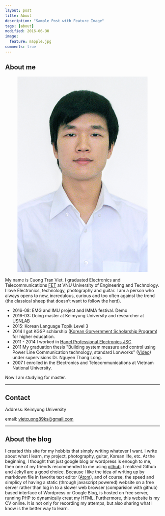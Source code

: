 ```yaml
---
layout: post
title: About
description: "Sample Post with Feature Image"
tags: [about]
modified: 2016-06-30
image:
  feature: mapple.jpg
comments: true
---
```


## About me

<figure class="half">
	<img src="/images/avatar.jpg" alt="">
</figure>


My name is Cuong Tran Viet. I graduated  Electronics and Telecommunications [FET](http://e.uet.vnu.edu.vn/taxonomy/term/5/27) at VNU University of Engineering and Technology. I love Electronics, technology, photography and guitar. I am a person who always opens to new, incredulous, curious and too often against the trend (the classical sheep that doesn’t want to follow the herd).

* 2016-08: EMG and IMU project and IMMA festival. Demo
* 2016-03: Doing master at Keimyung University and researcher at USNLAB
* 2015: Korean Language Topik Level 3
* 2014 I got KGSP schlarship ([Korean Gorvernment Scholarship Program](http://www.niied.go.kr/eng/contents.do?contentsNo=78&menuNo=349)) for higher education.
* 2011 - 2014 I worked in [Hanel Professional Electronics JSC](http://www.hpe.vn/?ui=desktop).
* 2011 My graduation thesis "Building system measure and control using Power Line Communication technology, standard Lonworks" ([Video](https://youtu.be/JJyp_-AzI58)) under supervisions Dr. Nguyen Thang Long.
* 2007 I enrolled in the Electronics and Telecommunications at Vietnam National University.

 Now I am studying for master.

---

## Contact
Address: Keimyung University

email: vietcuong89ks@gmail.com

---

## About the blog

I created this site for my hobbits that simply writing whatever I want. I write about what I learn, my project, photography, guitar, Korean life, etc. At the beginning, I thought that just google blog or wordpress is enough to me, then one of my friends recommended to me using [github](https://github.com). I realized Github and Jekyll are a good choice. Because I like the idea of writing up by markdown file in favorite text editor ([Atom](https://atom.io/)), and of course, the speed and simplicy of having a static (through javascript powered) website on a free server rather than log in to a slower web browser (comparision with github) based interface of Wordpress or Google Blog, is hosted on free server, running PHP to dynamically creat my HTML. Furthermore, this website is my CV online. It is not only for recording my attemps, but also sharing what I know is the better way to learn.
